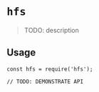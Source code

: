 # `hfs`

> TODO: description

## Usage

```
const hfs = require('hfs');

// TODO: DEMONSTRATE API
```
